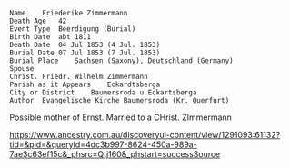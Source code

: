 
    Name	Friederike Zimmermann
    Death Age	42
    Event Type	Beerdigung (Burial)
    Birth Date	abt 1811
    Death Date	04 Jul 1853 (4 Jul. 1853)
    Burial Date	07 Jul 1853 (7 Jul. 1853)
    Burial Place	Sachsen (Saxony), Deutschland (Germany)
    Spouse
    Christ. Friedr. Wilhelm Zimmermann
    Parish as it Appears	Eckardtsberga
    City or District	Baumersroda u Eckartsberga
    Author	Evangelische Kirche Baumersroda (Kr. Querfurt)


Possible mother of Ernst. Married to a CHrist. ZImmermann

https://www.ancestry.com.au/discoveryui-content/view/1291093:61132?tid=&pid=&queryId=4dc3b997-8624-450a-989a-7ae3c63ef15c&_phsrc=Qtj160&_phstart=successSource
